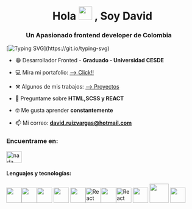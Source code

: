 <h1 align="center">Hola <img src="https://media.giphy.com/media/hvRJCLFzcasrR4ia7z/giphy.gif" width="35"> , Soy David</h1>
<h3 align="center">Un Apasionado frontend developer de Colombia <img src="https://media.tenor.com/83dOmY3XoCQAAAAi/colombia-flag.gif" width='15' height='15'></h3>


[![Typing SVG](https://readme-typing-svg.demolab.com?font=Fira+Code&size=30&pause=1000&width=435&lines=Bienvenido+a+mi+Github!!)](https://git.io/typing-svg)

- 😁 Desarrollador Fronted - **Graduado - Universidad CESDE**

- 💻 Mira mi portafolio:  <a target="_blank" href="https://davidsrv.github.io/Portfolio-DavidRV/"> --> Click!!</a>

- ⚒️ Algunos de mis trabajos: <a href="https://github.com/stars/DavidSRV/lists/proyectos"> --> Proyectos</a>

- 💬 Preguntame sobre **HTML,SCSS y REACT**

- 🤓 Me gusta aprender **constantemente**

- 📫 Mi correo: **david.ruizvargas@hotmail.com**

<h3 align="left">Encuentrame en:</h3>
<p align="left">
<a href="https://www.linkedin.com/in/david-sebasti%C3%A1n-ruiz-vargas-05b197223/" target="blank"><img align="center" src="https://raw.githubusercontent.com/rahuldkjain/github-profile-readme-generator/master/src/images/icons/Social/linked-in-alt.svg" alt="nada elhosary" height="30" width="40" /></a>
</p>

<h4 align="left">Lenguajes y tecnologías:</h4>
<p align="left"><img src="https://cdn.jsdelivr.net/gh/devicons/devicon/icons/html5/html5-original.svg" width="40" height="40" /><img src="https://cdn.jsdelivr.net/gh/devicons/devicon/icons/css3/css3-original.svg"  width="40" height="40"/><img src="https://cdn.jsdelivr.net/gh/devicons/devicon/icons/javascript/javascript-original.svg" width='40' height="40"/>
  <img src="https://cdn.jsdelivr.net/gh/devicons/devicon/icons/typescript/typescript-original.svg" width='40' height="40" />
<img src="https://cdn.jsdelivr.net/gh/devicons/devicon/icons/sass/sass-original.svg" width="40" height="40"/><img src ="https://camo.githubusercontent.com/cda2bff49eb0cd388393e08dd91cc3cf461f095e387d3fdcb8648ab0418010aa/68747470733a2f2f692e67697068792e636f6d2f6d656469612f654e41736a4f353574506267616f72376d612f323030772e77656270" alt="React" width="40" height="40"><img src="https://cdn.jsdelivr.net/gh/devicons/devicon/icons/redux/redux-original.svg" width="40" height="40"/><img src="https://camo.githubusercontent.com/bb12151c6b0cad592b4b7449df388a6db7aa7ceae45ef7cc03c9d4cab56dc90e/68747470733a2f2f6d65646961332e67697068792e636f6d2f6d656469612f6b64466338667562675333316238447356752f67697068792e77656270" alt="React" width="40" height="40">
<img src="https://assets.website-files.com/61ca3f775a79ec5f87fcf937/6202fcdee5ee8636a145a41b_1234-p-500.png" width="40" height="40"/>
<img src="https://cdn.jsdelivr.net/gh/devicons/devicon/icons/mysql/mysql-original-wordmark.svg" width="50" height="50"/>
<img src="https://cdn.jsdelivr.net/gh/devicons/devicon/icons/git/git-original.svg" width="40" height="40"/>





